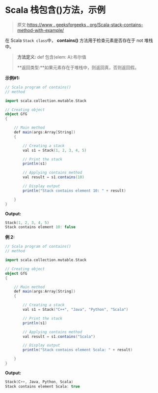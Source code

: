 # Scala 栈包含()方法，示例

> 原文:[https://www . geeksforgeeks . org/Scala-stack-contains-method-with-example/](https://www.geeksforgeeks.org/scala-stack-contains-method-with-example/)

在 Scala `Stack class`中， **contains()** 方法用于检查元素是否存在于 not 堆栈中。

> **方法定义:** def 包含(elem: A):布尔值
> 
> **返回类型:**如果元素存在于堆栈中，则返回真，否则返回假。

**示例#1:**

```scala
// Scala program of contains() 
// method 

import scala.collection.mutable.Stack 

// Creating object 
object GfG 
{ 

    // Main method 
    def main(args:Array[String]) 
    { 

        // Creating a stack
        val s1 = Stack(1, 2, 3, 4, 5) 

        // Print the stack
        println(s1)

        // Applying contains method    
        val result = s1.contains(10)

        // Display output
        println("Stack contains element 10: " + result) 

    } 
} 
```

**Output:**

```scala
Stack(1, 2, 3, 4, 5)
Stack contains element 10: false

```

**例 2:**

```scala
// Scala program of contains() 
// method 

import scala.collection.mutable.Stack 

// Creating object 
object GfG 
{ 

    // Main method 
    def main(args:Array[String]) 
    { 

        // Creating a stack
        val s1 = Stack("C++", "Java", "Python", "Scala") 

        // Print the stack
        println(s1)

        // Applying contains method    
        val result = s1.contains("Scala")

        // Display output
        println("Stack contains element Scala: " + result) 

    } 
} 
```

**Output:**

```scala
Stack(C++, Java, Python, Scala)
Stack contains element Scala: true

```